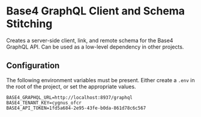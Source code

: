 # Base4 GraphQL Client and Schema Stitching
Creates a server-side client, link, and remote schema for the Base4 GraphQL API. Can be used as a low-level dependency in other projects.

## Configuration
The following environment variables must be present. Either create a `.env` in the root of the project, or set the appropriate values.
```
BASE4_GRAPHQL_URL=http://localhost:8937/graphql
BASE4_TENANT_KEY=cygnus_ofcr
BASE4_API_TOKEN=1fd5a684-2e95-43fe-b0da-861d78c6c567
```
